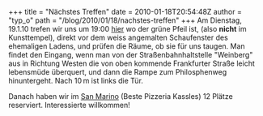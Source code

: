 +++
title = "Nächstes Treffen"
date = 2010-01-18T20:54:48Z
author = "typ_o"
path = "/blog/2010/01/18/nachstes-treffen"
+++
Am Dienstag, 19.1.10 trefen wir uns um 19:00
[hier](https://maps.google.de/maps?q=51.307882,9.488025&num=1&t=h&sll=51.308371,9.489998&sspn=0.006295,0.006295&gl=de&hl=de&ie=UTF8&ll=51.307792,9.488182&spn=0.003367,0.005493&z=18)
wo der grüne Pfeil ist, (also **nicht** im Kunsttempel), direkt vor dem
weiss angemalten Schaufenster des ehemaligen Ladens, und prüfen die
Räume, ob sie für uns taugen. Man findet den Eingang, wenn man von der
Straßenbahnhaltstelle "Weinberg" aus in Richtung Westen die von oben
kommende Frankfurter Straße leicht lebensmüde überquert, und dann die
Rampe zum Philosphenweg hinuntergeht. Nach 10 m ist links die Tür.

Danach haben wir im [San
Marino](https://www.kassel-essentrinken.de/kunden/gastro/KS/st/sanmarino/vk.html)
(Beste Pizzeria Kassles) 12 Plätze reserviert. Interessierte
willkommen\!
